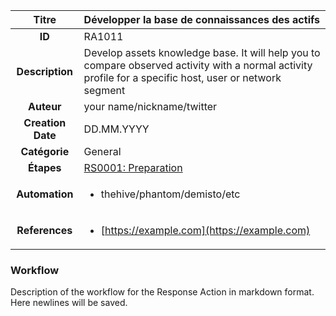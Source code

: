 | Titre                       | Développer la base de connaissances des actifs         |
|:---------------------------:|:--------------------|
| **ID**                      | RA1011            |
| **Description**             | Develop assets knowledge base. It will help you to compare observed activity with a normal activity profile for a specific host, user or network segment   |
| **Auteur**                  | your name/nickname/twitter        |
| **Creation Date**           | DD.MM.YYYY |
| **Catégorie**                | General      |
| **Étapes**                   |[RS0001: Preparation](../Response_Stages/RS0001.md)| 
| **Automation** |<ul><li>thehive/phantom/demisto/etc</li></ul>|
| **References** |<ul><li>[https://example.com](https://example.com)</li></ul>|

### Workflow

Description of the workflow for the Response Action in markdown format.  
Here newlines will be saved.  
